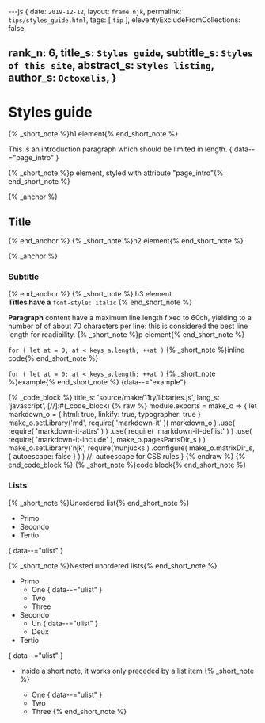 ---js
{
  date:      `2019-12-12`,
  layout:    `frame.njk`,
  permalink: `tips/styles_guide.html`,
  tags:      [ `tip` ],
  eleventyExcludeFromCollections: false,

  rank_n:     6,
  title_s:    `Styles guide`,
  subtitle_s: `Styles of this site`,
  abstract_s: `Styles listing`,
  author_s:   `Octoxalis`,
}
---
[comment]: # (======== Post ========)
# Styles guide
{% _short_note %}h1 element{% end_short_note %}


This is an introduction paragraph which should be limited in length.
{ data--="page_intro" }

{% _short_note %}p element, styled with attribute "page_intro"{% end_short_note %}


{% _anchor %}
## Title
{% end_anchor %}
{% _short_note %}h2 element{% end_short_note %}


{% _anchor %}
### Subtitle
{% end_anchor %}
{% _short_note %}
h3 element<br/>
<b>Titles have a</b> <code>font-style: italic</code>
{% end_short_note %}


**Paragraph** content have a maximum line length fixed to 60ch, yielding to a number of  of about 70 characters per line: this is considered the best line length for readibility.
{% _short_note %}p element{% end_short_note %}


`for ( let at = 0; at < keys_a.length; ++at )`
{% _short_note %}inline code{% end_short_note %}


`for ( let at = 0; at < keys_a.length; ++at )`
{% _short_note %}example{% end_short_note %}
{data--="example"}


{% _code_block %}
    title_s: 'source/make/11ty/libtaries.js',
    lang_s: 'javascript',
[//]:#(_code_block)
{% raw %}
module.exports = make_o =>
{
  let markdown_o =
  {
    html:        true,
    linkify:     true,
    typographer: true
  }
  make_o.setLibrary('md',
    require( 'markdown-it' )( markdown_o )
      .use( require( 'markdown-it-attrs' ) )
      .use( require( 'markdown-it-deflist' ) )
      .use( require( 'markdown-it-include' ), make_o.pagesPartsDir_s )
  )
  make_o.setLibrary('njk',
    require('nunjucks')
      .configure( make_o.matrixDir_s, { autoescape: false } ) )  //: autoescape for CSS rules
}
{% endraw %}
{% end_code_block %}
{% _short_note %}code block{% end_short_note %}


### Lists

{% _short_note %}Unordered list{% end_short_note %}

+ Primo
+ Secondo
+ Tertio

{ data--="ulist" }

{% _short_note %}Nested unordered lists{% end_short_note %}


+ Primo
  - One
{ data--="ulist" }
  - Two
  - Three
+ Secondo
  - Un
{ data--="ulist" }
  - Deux
+ Tertio

{ data--="ulist" }



- Inside a short note, it works only preceded by a list item
{% _short_note %}

  + One
{ data--="ulist" }
  + Two
  + Three
{% end_short_note %}


[comment]: # (======== Links ========)
